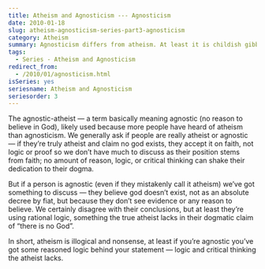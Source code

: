 ```yaml
---
title: Atheism and Agnosticism --- Agnosticism
date: 2010-01-18
slug: atheism-agnosticism-series-part3-agnosticism
category: Atheism
summary: Agnosticism differs from atheism. At least it is childish gibberish.
tags: 
  - Series - Atheism and Agnosticism
redirect_from:
  - /2010/01/agnosticism.html
isSeries: yes
seriesname: Atheism and Agnosticism
seriesorder: 3
---
```





The agnostic-atheist — a term basically meaning agnostic (no reason to
believe in God), likely used because more people have heard of atheism
than agnosticism. We generally ask if people are really atheist or
agnostic — if they’re truly atheist and claim no god exists, they accept
it on faith, not logic or proof so we don’t have much to discuss as
their position stems from faith; no amount of reason, logic, or critical
thinking can shake their dedication to their dogma.

But if a person is agnostic (even if they mistakenly call it atheism)
we’ve got something to discuss — they believe god doesn’t exist, not as
an absolute decree by fiat, but because they don’t see evidence or any
reason to believe. We certainly disagree with their conclusions, but at
least they’re using rational logic, something the true atheist lacks in
their dogmatic claim of “there is no God”.

In short, atheism is illogical and nonsense, at least if you’re agnostic
you’ve got some reasoned logic behind your statement — logic and
critical thinking the atheist lacks.

